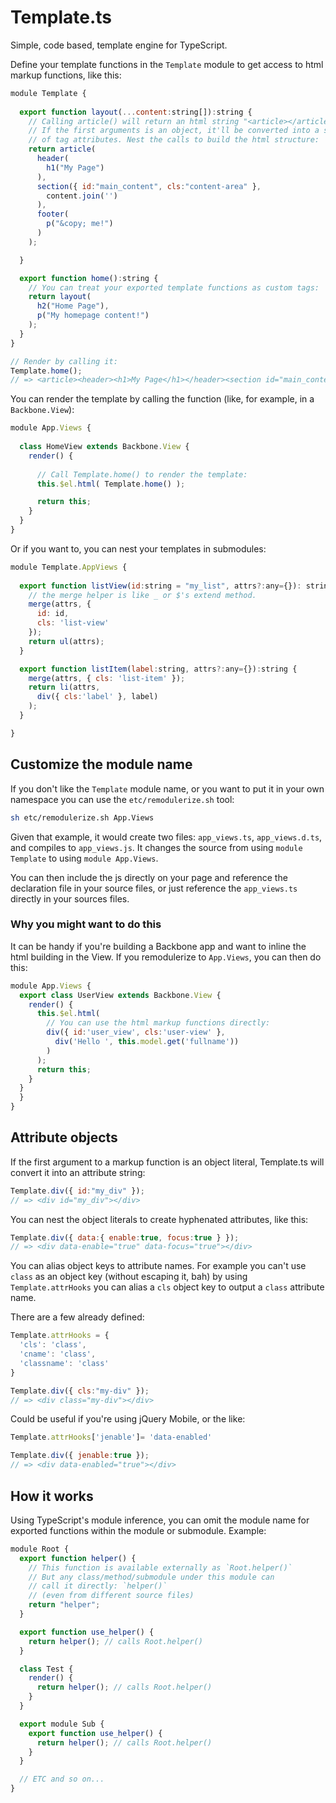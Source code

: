Template.ts
===========

Simple, code based, template engine for TypeScript.

Define your template functions in the `Template` module to get access to html markup functions, like this:

```javascript
module Template {
  
  export function layout(...content:string[]):string {
    // Calling article() will return an html string "<article></article>"
    // If the first arguments is an object, it'll be converted into a set
    // of tag attributes. Nest the calls to build the html structure:
    return article(
      header(
        h1("My Page")
      ),
      section({ id:"main_content", cls:"content-area" },
        content.join('')
      ),
      footer(
        p("&copy; me!")
      )
    );

  }

  export function home():string {
    // You can treat your exported template functions as custom tags:
    return layout(
      h2("Home Page"),
      p("My homepage content!")
    );
  }
}

// Render by calling it:
Template.home();
// => <article><header><h1>My Page</h1></header><section id="main_content" class="content-area"><h2>Home Page</h2><p>My homepage content!</p></section><footer><p>&copy; me!</p></footer></article>
```

You can render the template by calling the function (like, for example, in a `Backbone.View`):

```javascript
module App.Views {
  
  class HomeView extends Backbone.View {
    render() {
      
      // Call Template.home() to render the template:
      this.$el.html( Template.home() );

      return this;
    }
  }
}
```

Or if you want to, you can nest your templates in submodules:

```javascript
module Template.AppViews {
  
  export function listView(id:string = "my_list", attrs?:any={}): string {
    // the merge helper is like _ or $'s extend method.
    merge(attrs, {
      id: id,
      cls: 'list-view'
    });
    return ul(attrs);
  }

  export function listItem(label:string, attrs?:any={}):string {
    merge(attrs, { cls: 'list-item' });
    return li(attrs,
      div({ cls:'label' }, label)
    );
  }

}
```

## Customize the module name

If you don't like the `Template` module name, or you want to put it in your own namespace you can use the `etc/remodulerize.sh` tool:

```bash
sh etc/remodulerize.sh App.Views
```

Given that example, it would create two files: `app_views.ts`, `app_views.d.ts`, and compiles to `app_views.js`. It changes the source from using `module Template` to using `module App.Views`.

You can then include the js directly on your page and reference the declaration file in your source files, or just reference the `app_views.ts` directly in your sources files.


### Why you might want to do this

It can be handy if you're building a Backbone app and want to inline the html building in the View. If you remodulerize to `App.Views`, you can then do this:

```javascript
module App.Views {
  export class UserView extends Backbone.View {
    render() {
      this.$el.html(
        // You can use the html markup functions directly:
        div({ id:'user_view', cls:'user-view' },
          div('Hello ', this.model.get('fullname'))
        )
      );
      return this;
    }
  }
  }
}
```

## Attribute objects

If the first argument to a markup function is an object literal, Template.ts will convert it into an attribute string:

```javascript
Template.div({ id:"my_div" });
// => <div id="my_div"></div>
```

You can nest the object literals to create hyphenated attributes, like this:

```javascript
Template.div({ data:{ enable:true, focus:true } });
// => <div data-enable="true" data-focus="true"></div>
```

You can alias object keys to attribute names. For example you can't use `class` as an object key (without escaping it, bah) by using `Template.attrHooks` you can alias a `cls` object key to output a `class` attribute name.

There are a few already defined:

```javascript
Template.attrHooks = {
  'cls': 'class',
  'cname': 'class',
  'classname': 'class'
}

Template.div({ cls:"my-div" });
// => <div class="my-div"></div>
```

Could be useful if you're using jQuery Mobile, or the like:

```javascript
Template.attrHooks['jenable']= 'data-enabled'

Template.div({ jenable:true });
// => <div data-enabled="true"></div>
```


## How it works

Using TypeScript's module inference, you can omit the module name for exported functions within the module or submodule. Example:

```javascript
module Root {
  export function helper() {
    // This function is available externally as `Root.helper()`
    // But any class/method/submodule under this module can 
    // call it directly: `helper()` 
    // (even from different source files)
    return "helper";
  }

  export function use_helper() {
    return helper(); // calls Root.helper()
  }

  class Test {
    render() {
      return helper(); // calls Root.helper()
    }
  }

  export module Sub {
    export function use_helper() {
      return helper(); // calls Root.helper()
    }
  }

  // ETC and so on...
}
```